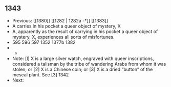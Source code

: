 ## 1343
- Previous: [[1380]] [[1282 | 1282a -*]] [[1383]] 
- A carries in his pocket a queer object of mystery, X
- A, apparently as the result of carrying in his pocket a queer object of mystery, X, experiences all sorts of misfortunes.
- 595 596 597 1352 1377b 1382
- -
- Note: [l] X is a large silver watch, engraved with queer inscriptions, considered a talisman by the tribe of wandering Arabs from whom it was stolen; or [2] X is a Chinese coin; or [3] X is a dried “button” of the mescal plant. See [3] 1342
- Next: 

